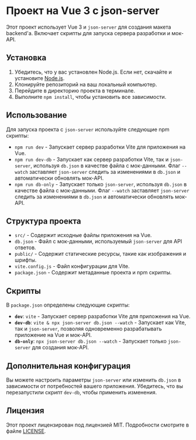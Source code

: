 # Проект на Vue 3 с json-server

Этот проект использует Vue 3 и `json-server` для создания макета backend'а. Включает скрипты для запуска сервера разработки и мок-API.

## Установка

1. Убедитесь, что у вас установлен Node.js. Если нет, скачайте и установите [Node.js](https://nodejs.org/).
2. Клонируйте репозиторий на ваш локальный компьютер.
3. Перейдите в директорию проекта в терминале.
4. Выполните `npm install`, чтобы установить все зависимости.

## Использование

Для запуска проекта с `json-server` используйте следующие npm скрипты:

- `npm run dev` - Запускает сервер разработки Vite для приложения на Vue.
- `npm run dev-db` - Запускает как сервер разработки Vite, так и `json-server`, используя `db.json` в качестве файла с мок-данными. Флаг `--watch` заставляет `json-server` следить за изменениями в `db.json` и автоматически обновлять мок-API.
- `npm run db-only` - Запускает только `json-server`, используя `db.json` в качестве файла с мок-данными. Флаг `--watch` заставляет `json-server` следить за изменениями в `db.json` и автоматически обновлять мок-API.

## Структура проекта

- `src/` - Содержит исходные файлы приложения на Vue.
- `db.json` - Файл с мок-данными, используемый `json-server` для API ответов.
- `public/` - Содержит статические ресурсы, такие как изображения и шрифты.
- `vite.config.js` - Файл конфигурации для Vite.
- `package.json` - Содержит метаданные проекта и npm скрипты.

## Скрипты

В `package.json` определены следующие скрипты:

- **`dev`**: `vite` - Запускает сервер разработки Vite для приложения на Vue.
- **`dev-db`**: `vite & npx json-server db.json --watch` - Запускает как Vite, так и `json-server`, позволяя одновременно разрабатывать приложение на Vue и мок-API.
- **`db-only`**: `npx json-server db.json --watch` - Запускает только `json-server` для создания мок-API.

## Дополнительная конфигурация

Вы можете настроить параметры `json-server` или изменить `db.json` в зависимости от потребностей вашего приложения. Убедитесь, что вы перезапустили скрипт `dev-db`, чтобы применить изменения.

## Лицензия

Этот проект лицензирован под лицензией MIT. Подробности смотрите в файле [LICENSE](LICENSE).
